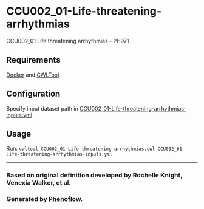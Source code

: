 # CCU002_01-Life-threatening-arrhythmias

CCU002_01 Life threatening arrhythmias - PH971

## Requirements

[Docker](https://docs.docker.com/install/) and [CWLTool](https://github.com/common-workflow-language/cwltool#install)

## Configuration

Specify input dataset path in [CCU002_01-Life-threatening-arrhythmias-inputs.yml](CCU002_01-Life-threatening-arrhythmias-inputs.yml).

## Usage

Run: `cwltool CCU002_01-Life-threatening-arrhythmias.cwl CCU002_01-Life-threatening-arrhythmias-inputs.yml`

***

### Based on original definition developed by Rochelle Knight, Venexia Walker, et al.
### Generated by [Phenoflow](https://kclhi.org/phenoflow).
